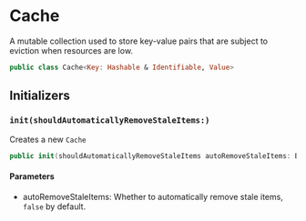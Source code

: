 # Cache

A mutable collection used to store key-value pairs that are subject to eviction when resources are low.

``` swift
public class Cache<Key: Hashable & Identifiable, Value>
```

## Initializers

### `init(shouldAutomaticallyRemoveStaleItems:)`

Creates a new `Cache`

``` swift
public init(shouldAutomaticallyRemoveStaleItems autoRemoveStaleItems: Bool = false)
```

#### Parameters

  - autoRemoveStaleItems: Whether to automatically remove stale items, `false` by default.
